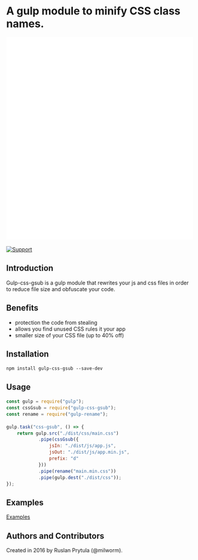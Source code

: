 # A gulp module to minify CSS class names.

![Demo](https://raw.githubusercontent.com/milworm/gulp-css-gsub/master/demo.gif)

[![Support](https://supporter.60devs.com/api/b/399936c021d5111d90001de85283a4b5)](https://supporter.60devs.com/give/399936c021d5111d90001de85283a4b5)

## Introduction
Gulp-css-gsub is a gulp module that rewrites your js and css files in order to reduce file size and obfuscate your code.

## Benefits
- protection the code from stealing
- allows you find unused CSS rules it your app
- smaller size of your CSS file (up to 40% off)

## Installation
    npm install gulp-css-gsub --save-dev

## Usage
```javascript
const gulp = require("gulp");
const cssGsub = require("gulp-css-gsub");
const rename = require("gulp-rename");

gulp.task("css-gsub", () => {
    return gulp.src("./dist/css/main.css")
            .pipe(cssGsub({ 
                jsIn: "./dist/js/app.js", 
                jsOut: "./dist/js/app.min.js",
                prefix: "d"
            }))
            .pipe(rename("main.min.css"))
            .pipe(gulp.dest("./dist/css"));
});
```

## Examples
[Examples](http://milworm.github.io/gulp-css-gsub/demo/index.min.html)

## Authors and Contributors
Created in 2016 by Ruslan Prytula (@milworm).
